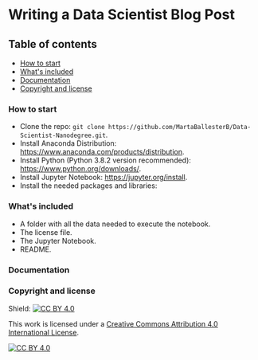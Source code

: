 # Writing a Data Scientist Blog Post


## Table of contents

- [How to start](#how-to-start)
- [What's included](#whats-included)
- [Documentation](#documentation)
- [Copyright and license](#copyright-and-license)

### How to start

- Clone the repo: `git clone https://github.com/MartaBallesterB/Data-Scientist-Nanodegree.git`.
- Install Anaconda Distribution: https://www.anaconda.com/products/distribution.
- Install Python (Python 3.8.2 version recommended): https://www.python.org/downloads/.
- Install Jupyter Notebook: https://jupyter.org/install.
- Install the needed packages and libraries: 


### What's included

- A folder with all the data needed to execute the notebook.
- The license file.
- The Jupyter Notebook.
- README.

### Documentation



### Copyright and license

Shield: [![CC BY 4.0][cc-by-shield]][cc-by]

This work is licensed under a
[Creative Commons Attribution 4.0 International License][cc-by].

[![CC BY 4.0][cc-by-image]][cc-by]

[cc-by]: http://creativecommons.org/licenses/by/4.0/
[cc-by-image]: https://i.creativecommons.org/l/by/4.0/88x31.png
[cc-by-shield]: https://img.shields.io/badge/License-CC%20BY%204.0-lightgrey.svg
